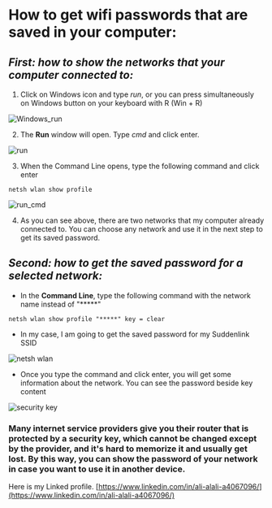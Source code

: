 
# How to get wifi passwords that are saved in your computer:


## ***First: how to show the networks that your computer connected to:***

1. Click on Windows icon and type *run*, or you can press simultaneously on Windows button on your keyboard with R (Win + R)

![Windows_run](https://user-images.githubusercontent.com/54427734/63726579-45aeb980-c823-11e9-93bc-77f567dcbf04.jpg)

2. The **Run** window will open. Type *cmd* and click enter.

![run](https://user-images.githubusercontent.com/54427734/63723753-e26d5900-c81b-11e9-98a6-d794d925e7ef.JPG)

3. When the Command Line opens, type the following command and click enter

```
netsh wlan show profile
```
![run_cmd](https://user-images.githubusercontent.com/54427734/63723751-e1d4c280-c81b-11e9-9954-a5cbe7f21b9c.JPG)

4. As you can see above, there are two networks that my computer already connected to. You can choose any network and use it in the next step to get its saved password. 


## ***Second: how to get the saved password for a selected network:***

- In the **Command Line**, type the following command with the network name instead of "*****"
```
netsh wlan show profile "*****" key = clear
```
- In my case, I am going to get the saved password for my Suddenlink SSID

![netsh wlan](https://user-images.githubusercontent.com/54427734/63726575-45162300-c823-11e9-8edd-0927721d22af.JPG)

- Once you type the command and click enter, you will get some information about the network. You can see the password beside key content

![security key](https://user-images.githubusercontent.com/54427734/63726906-3b40ef80-c824-11e9-8f79-a1015cde674e.JPG)



### Many internet service providers give you their router that is protected by a security key, which cannot be changed except by the provider, and it's hard to memorize it and usually get lost. By this way, you can show the password of your network in case you want to use it in another device.



Here is my Linked profile. 
[https://www.linkedin.com/in/ali-alali-a4067096/](https://www.linkedin.com/in/ali-alali-a4067096/)
